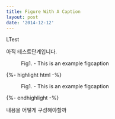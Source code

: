 ```yaml
---
title: Figure With A Caption
layout: post
date: '2014-12-12'
---
```


<p class="intro"><span class="dropcap">L</span>Test</p>

아직 테스트단계입니다.

<figure>
	<img src="{{ '/assets/img/touring.jpg' | prepend: site.baseurl }}" alt=""> 
	<figcaption>Fig1. - This is an example figcaption</figcaption>
</figure>

{%- highlight html -%}
<figure>
	<img src="{{ '/assets/img/touring.jpg' | prepend: site.baseurl }}" alt=""> 
	<figcaption>Fig1. - This is an example figcaption</figcaption>
</figure>
{%- endhighlight -%}

내용을 어떻게 구성해야할까
